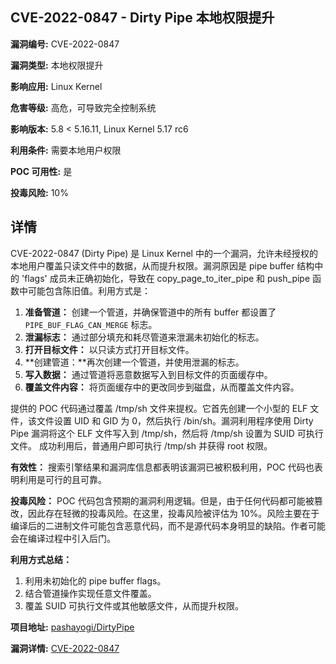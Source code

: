 ## CVE-2022-0847 - Dirty Pipe 本地权限提升

**漏洞编号:** CVE-2022-0847

**漏洞类型:** 本地权限提升

**影响应用:** Linux Kernel

**危害等级:** 高危，可导致完全控制系统

**影响版本:** 5.8 < 5.16.11, Linux Kernel 5.17 rc6

**利用条件:** 需要本地用户权限

**POC 可用性:** 是

**投毒风险:** 10%

## 详情

CVE-2022-0847 (Dirty Pipe) 是 Linux Kernel 中的一个漏洞，允许未经授权的本地用户覆盖只读文件中的数据，从而提升权限。漏洞原因是 pipe buffer 结构中的 'flags' 成员未正确初始化，导致在 copy_page_to_iter_pipe 和 push_pipe 函数中可能包含陈旧值。利用方式是：

1.  **准备管道：** 创建一个管道，并确保管道中的所有 buffer 都设置了 `PIPE_BUF_FLAG_CAN_MERGE` 标志。
2.  **泄漏标志：** 通过部分填充和耗尽管道来泄漏未初始化的标志。
3.  **打开目标文件：** 以只读方式打开目标文件。
4.  **创建管道：**再次创建一个管道，并使用泄漏的标志。
5.  **写入数据：** 通过管道将恶意数据写入到目标文件的页面缓存中。
6.  **覆盖文件内容：** 将页面缓存中的更改同步到磁盘，从而覆盖文件内容。

提供的 POC 代码通过覆盖 /tmp/sh 文件来提权。它首先创建一个小型的 ELF 文件，该文件设置 UID 和 GID 为 0，然后执行 /bin/sh。漏洞利用程序使用 Dirty Pipe 漏洞将这个 ELF 文件写入到 /tmp/sh，然后将 /tmp/sh 设置为 SUID 可执行文件。 成功利用后，普通用户即可执行 /tmp/sh 并获得 root 权限。

**有效性：** 搜索引擎结果和漏洞库信息都表明该漏洞已被积极利用，POC 代码也表明利用是可行的且可靠。

**投毒风险：** POC 代码包含预期的漏洞利用逻辑。但是，由于任何代码都可能被篡改，因此存在轻微的投毒风险。在这里，投毒风险被评估为 10%。风险主要在于编译后的二进制文件可能包含恶意代码，而不是源代码本身明显的缺陷。作者可能会在编译过程中引入后门。

**利用方式总结：**

1.  利用未初始化的 pipe buffer flags。
2.  结合管道操作实现任意文件覆盖。
3.  覆盖 SUID 可执行文件或其他敏感文件，从而提升权限。

**项目地址:** [pashayogi/DirtyPipe](https://github.com/pashayogi/DirtyPipe)

**漏洞详情:** [CVE-2022-0847](https://nvd.nist.gov/vuln/detail/CVE-2022-0847)